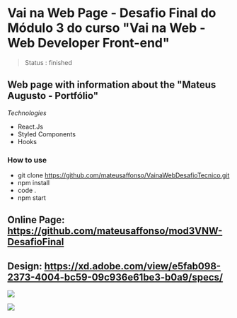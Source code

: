 # Vai na Web Page - Desafio Final do Módulo 3 do curso "Vai na Web - Web Developer Front-end"

> Status : finished


## Web page with information about the "Mateus Augusto - Portfólio"


*Technologies*

+ React.Js
+ Styled Components
+ Hooks


### How to use
 
 - git clone https://github.com/mateusaffonso/VainaWebDesafioTecnico.git
 - npm install
 - code .
 - npm start
 
 ## Online Page: https://github.com/mateusaffonso/mod3VNW-DesafioFinal
 
 ## Design: https://xd.adobe.com/view/e5fab098-2373-4004-bc59-09c936e61be3-b0a9/specs/

<a href ='https://www.linkedin.com/in/mateusaffonso/'> <img src ='https://img.shields.io/badge/LinkedIn-0077B5?style=for-the-badge&logo=linkedin&logoColor=white' /> </a>


<a href = 'https://www.instagram.com/matteusaffonso/'> <img src ='https://img.shields.io/badge/Instagram-E4405F?style=for-the-badge&logo=instagram&logoColor=white' /> </a>
